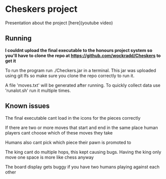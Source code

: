 # Cheskers project

Presentation about the project [here](youtube video)

## Running

**I couldnt upload the final executable to the honours project system so you'll have to clone the repo at https://github.com/wockradd/Cheskers to get it**

To run the program run ./Checkers.jar in a terminal. This jar was uploaded using git lfs so make sure you clone the repo correctly to run it.

A file 'moves.txt' will be generated after running. To quickly collect data use 'runalot.sh' run it multiple times.



## Known issues

The final executable cant load in the icons for the pieces correctly

If there are two or more moves that start and end in the same place human players cant choose which of these moves they take

Humans also cant pick which piece their pawn is promoted to

The king cant do multiple hops, this kept causing bugs. Having the king only move one space is more like chess anyway

The board display gets buggy if you have two humans playing against each other



